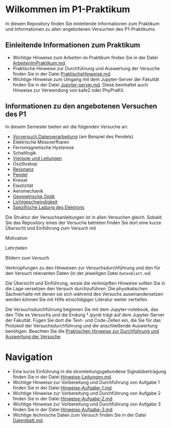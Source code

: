 # Wilkommen im P1-Praktikum

In diesem Repository finden Sie einleitende Informationen zum Praktikum und Informationen zu allen angebotenen Versuchen des P1-Praktikums. 

## Einleitende Informationen zum Praktikum

- Wichtige Hinweise zum Arbeiten im Praktikum finden Sie in der Datei [ArbeitenImPraktikum.md](https://gitlab.kit.edu/kit/etp-lehre/p1-praktikum/students/-/blob/main/doc/ArbeitenImPraktikum.md).
- Praktische Hinweise zur Durchführung und Auswertung der Versuche finden Sie in der Datei [PraktischeHinweise.md](https://gitlab.kit.edu/kit/etp-lehre/p1-praktikum/students/-/blob/main/doc/PraktischeHinweise.md).
- Wichtige Hinweise zum Umgang mit dem Jupyter-Server der Fakultät finden Sie in der Datei [Jupyter-server.md](https://gitlab.kit.edu/kit/etp-lehre/p1-praktikum/students/-/blob/main/doc/Jupyter-server.md). Diese beinhaltet auch Hinweise zur Verwendung von kafe2 oder PhyPraKit. 

## Informationen zu den angebotenen Versuchen des P1

In diesem Semester bieten wir die folgenden Versuche an: 

- [Vorversuch Datenverarbeitung](https://gitlab.kit.edu/kit/etp-lehre/p1-praktikum/students/-/tree/main/Vorversuch) (am Beispiel des Pendels)
- Elektrische Messverfharen 
-  Ferromagnetische Hysterese
- Schaltlogik
- [Vierpole und Leitungen](https://gitlab.kit.edu/kit/etp-lehre/p1-praktikum/students/-/tree/main/Vierpole_und_Leitungen)
- Oszilloskop
- [Resonanz](https://gitlab.kit.edu/kit/etp-lehre/p1-praktikum/students/-/tree/main/Resonanz)
- [Pendel](https://gitlab.kit.edu/kit/etp-lehre/p1-praktikum/students/-/tree/main/Pendel)
- Kreisel
- Elastizität
- Aeromechanik
- [Geometrische Optik](https://gitlab.kit.edu/kit/etp-lehre/p1-praktikum/students/-/tree/main/Geometrische_Optik)
- [Lichtgeschwindigkeit](https://gitlab.kit.edu/kit/etp-lehre/p1-praktikum/students/-/tree/main/Lichtgeschwindigkeit)
- [Spezifische Ladung des Elektrons](https://gitlab.kit.edu/kit/etp-lehre/p1-praktikum/students/-/tree/main/Spezifische_Ladung_des_Elektrons)

Die Struktur der Versuchsanleitungen ist in allen Versuchen gleich. Sobald Sie das Repository eines der Versuche betreten finden Sie dort eine kurze Übersicht und Einführung zum Versuch mit 

Motivation

Lehrzielen

Bildern zum Versuch 

Verknüpfungen zu den Hinweisen zur Versuchsdurchführung und den für den Versuch relevanten Daten (in der jeweiligen Datei `Datenblatt.md`)

Die Übersicht und Einführung, wosie die verknüpften Hinweise sollten Sie in die Lage versetzen den Versuch durchzuführen. Die physikalischen Sachverhalte mit denen sie sich während des Versuchs auseinandersetzen werden können Sie mit Hilfe einschlägiger Literatur weiter vertiefen. 

Die Versuchsdurchführung beginnen Sie mit dem Jupyter-notebook, das den Title es Versuchs und die Endung **.ipynb* trägt auf dem Jupyter-Server der Fakultät. Fügen Sie dort die Text- und Code-Zellen ein, die Sie für das Protokoll der Versuchsdurchführung und die anschließende Auswertung benötigen.  Beachten Sie die [Praktischen Hinweise zur Durchführung und Auswertung der Versuche](https://gitlab.kit.edu/kit/etp-lehre/p1-praktikum/students/-/blob/main/doc/PraktischeHinweise.md). 



# Navigation

- Eine kurze Einführung in die stromleitungsgebundene Signalübertragung finden Sie in der Datei [Hinweise-Leitungen.md](https://git.scc.kit.edu/etp-lehre/p1-for-students/-/blob/main/Vierpole_und_Leitungen/doc/Hinweise-Leitungen.md?ref_type=heads).
- Wichtige Hinweise zur Vorbereitung und Durchführung von Aufgabe 1 finden Sie in der Datei [Hinweise-Aufgabe-1.md](https://git.scc.kit.edu/etp-lehre/p1-for-students/-/blob/main/Vierpole_und_Leitungen/doc/Hinweise-Aufgabe-1.md).
- Wichtige Hinweise zur Vorbereitung und Durchführung von Aufgabe 2 finden Sie in der Datei [Hinweise-Aufgabe-2.md](https://git.scc.kit.edu/etp-lehre/p1-for-students/-/blob/main/Vierpole_und_Leitungen/doc//Hinweise-Aufgabe-2.md).
- Wichtige Hinweise zur Vorbereitung und Durchführung von Aufgabe 3 finden Sie in der Datei [Hinweise-Aufgabe-3.md](https://git.scc.kit.edu/etp-lehre/p1-for-students/-/blob/main/Vierpole_und_Leitungen/doc/Hinweise-Aufgabe-3.md).
- Wichtige technische Daten zum Versuch finden Sie in der Datei [Datenblatt.md](https://git.scc.kit.edu/etp-lehre/p1-for-students/-/blob/main/Vierpole_und_Leitungen/Datenblatt.md).  
